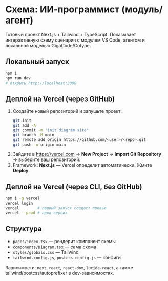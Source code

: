 
# Схема: ИИ‑программист (модуль/агент)

Готовый проект Next.js + Tailwind + TypeScript. Показывает интерактивную схему сценария с модулем VS Code, агентом и локальной моделью GigaCode/Cotype.

## Локальный запуск
```bash
npm i
npm run dev
# открыть http://localhost:3000
```

## Деплой на Vercel (через GitHub)
1. Создайте новый репозиторий и запушьте проект:
   ```bash
   git init
   git add -A
   git commit -m "init diagram site"
   git branch -M main
   git remote add origin https://github.com/<user>/<repo>.git
   git push -u origin main
   ```
2. Зайдите в https://vercel.com → **New Project** → **Import Git Repository** → выберите ваш репозиторий.
3. Framework: **Next.js** — Vercel определит автоматически. Жмите **Deploy**.

## Деплой на Vercel (через CLI, без GitHub)
```bash
npm i -g vercel
vercel login
vercel        # первый запуск создаст превью
vercel --prod # прод-версия
```

## Структура
- `pages/index.tsx` — рендерит компонент схемы
- `components/Diagram.tsx` — сама схема
- `styles/globals.css` — Tailwind
- `tailwind.config.js`, `postcss.config.js` — конфиги

Зависимости: `next`, `react`, `react-dom`, `lucide-react`, а также tailwind/postcss/autoprefixer в dev-зависимостях.
